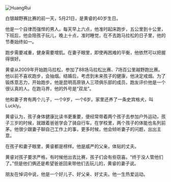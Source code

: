 ![HuangRui](https://user-images.githubusercontent.com/15976103/120251383-f3ca7b80-c2b3-11eb-8e2e-cd2ca6d888db.png)

白银越野赛比赛的前一天，5月21日，是黄睿的40岁生日。

他是一个自律而强悍的男人。每天早上六点，他准时起床跑步，五公里到十公里，下班后，他会陪孩子玩儿，晚上十点，准时睡觉，在不去跑马拉松的日子里，他的节奏始终如一。

跑步需要减重，健身需要增肌。在妻子眼里，即使再困难的平衡，他依然可以把握得很好。

黄睿从2009年开始跑马拉松，参加了88场马拉松比赛、7场百公里越野跑比赛。他以前不喜欢跑步，会抽烟。结婚后，考虑到未来孩子的健康，他决定戒烟。为了锻炼意志力，开始跑步。他是昆明高原铁人三项俱乐部的成员，跑友评价他是一个很认真的人。在跑马界，他的外号是“双龙”。

他和妻子育有两个儿子，一个9岁，一个6岁。家里还养了一条史宾格犬，叫Luckly。

黄睿认为，孩子身体健康比读书更重要，便经常带着两个孩子去参加户外运动，孩子三岁的时候，就跟着爸爸学会了骑自行车。在学校里，两个孩子的体能也名列前茅。他很少跟妻子聊自己工作上的事，更多时候，他会倾听妻子的问题，出出主意。

在孩子和妻子眼里，黄睿都是榜样。他是威严的父亲，体贴的丈夫。

黄睿对孩子要求严格，有时候他出去比赛，孩子们会有些窃喜。“终于没人管他们了。”但是他们俩还是希望爸爸回来带他们去玩儿的，黄睿的妻子说。

朋友在悼词中说，他是一个好儿子、好父亲、好丈夫。他一生热爱运动。